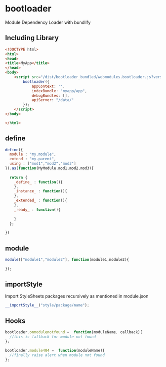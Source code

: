 # bootloader
Module Dependency Loader with bundlify

## Including Library

```html
<!DOCTYPE html>
<html>
<head>
<title>MyApp</title>
</head>
<body>
    <script src="/dist/bootloader_bundled/webmodules.bootloader.js?version=beta-5.7&debug=false">
        bootloader({
            appContext: '',
            indexBundle: "myapp/app",
            debugBundles: [],
            apiServer: "/data/"
        });
	</script>
</body>

</html>
```

## define

```javascript
define({
  module : "my.module",
  extend : "my.parent",
  using : ["mod1","mod2","mod3"]
}).as(function(MyModule,mod1,mod2,mod3){
  
  return {
    _define_ : function(){
    },
    _instance_ : function(){
    },
    _extended_ : function(){
    },
    _ready_ : function(){
    
    }
  };
  
})
```
## module
```javascript
module(["module1","module2"], function(module1,module2){
  
});
```

## importStyle 
Import StyleSheets packages recursively as mentioned in module.json

```javascript
__importStyle__("style/package/name");
```

## Hooks

```javascript
bootloader.onmodulenotfound =  function(moduleName, callback){
  //this is fallback for module not found 
};

bootloader.module404 =  function(moduleName){
  //finally raise alert when module not found
};

```
